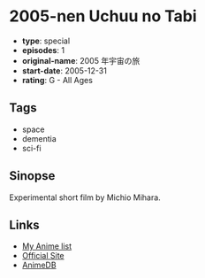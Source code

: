 # 2005-nen Uchuu no Tabi

-   **type**: special
-   **episodes**: 1
-   **original-name**: 2005 年宇宙の旅
-   **start-date**: 2005-12-31
-   **rating**: G - All Ages

## Tags

-   space
-   dementia
-   sci-fi

## Sinopse

Experimental short film by Michio Mihara.

## Links

-   [My Anime list](https://myanimelist.net/anime/28339/2005-nen_Uchuu_no_Tabi)
-   [Official Site](http://www.style.fm/as/13_special/sh_060512.shtml)
-   [AnimeDB](http://anidb.info/perl-bin/animedb.pl?show=anime&aid=11398)
